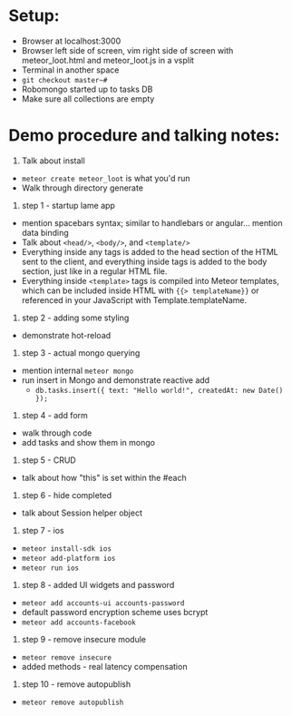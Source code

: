 # Setup: 
- Browser at localhost:3000
- Browser left side of screen, vim right side of screen with meteor_loot.html and meteor_loot.js in a vsplit
- Terminal in another space
- `git checkout master~#`
- Robomongo started up to tasks DB
- Make sure all collections are empty


# Demo procedure and talking notes:

1. Talk about install
  - `meteor create meteor_loot` is what you'd run
  - Walk through directory generate
1. step 1 - startup lame app
  - mention spacebars syntax; similar to handlebars or angular... mention data binding
  - Talk about `<head/>`, `<body/>`, and `<template/>`
  - Everything inside any <head> tags is added to the head section of the HTML sent to the client, and everything inside <body> tags is added to the body section, just like in a regular HTML file.
  - Everything inside `<template>` tags is compiled into Meteor templates, which can be included inside HTML with `{{> templateName}}` or referenced in your JavaScript with Template.templateName.
1. step 2 - adding some styling
  - demonstrate hot-reload
1. step 3 - actual mongo querying
  - mention internal `meteor mongo`
  - run insert in Mongo and demonstrate reactive add
    - `db.tasks.insert({ text: "Hello world!", createdAt: new Date() });`
1. step 4 - add form
  - walk through code
  - add tasks and show them in mongo
1. step 5 - CRUD
  - talk about how "this" is set within the #each
1. step 6 - hide completed
  - talk about Session helper object
1. step 7 - ios
  - `meteor install-sdk ios`
  - `meteor add-platform ios`
  - `meteor run ios`
1. step 8 - added UI widgets and password
  - `meteor add accounts-ui accounts-password`
  - default password encryption scheme uses bcrypt
  - `meteor add accounts-facebook`
1. step 9 - remove insecure module
  - `meteor remove insecure`
  - added methods - real latency compensation
1. step 10 - remove autopublish
  - `meteor remove autopublish`
